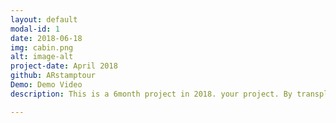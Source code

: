 ```yaml
---
layout: default
modal-id: 1
date: 2018-06-18
img: cabin.png
alt: image-alt
project-date: April 2018
github: ARstamptour
Demo: Demo Video
description: This is a 6month project in 2018. your project. By transplanting ARS on a stamp tour, it's a simple tour application that adds to the fun of taking pictures. You can hope for the recognition and reward of the tour by seeing various cultural assets and taking a stamp with a memorial photograph in front of it. <a href="https://youtu.be/--bCJltUBUQ">Demo</a>                                                      <br> <img src="https://github.com/AgiRang/AgiRang.github.io/blob/master/img/portfolio/layout.PNG" alt="layout img" width="800" height="600"/><br>Layout<br> <img src="https://github.com/AgiRang/AgiRang.github.io/blob/master/img/portfolio/signin.PNG" alt="sign img" width="800" height="600"/><br>Signin<br>                                          <img src="https://github.com/AgiRang/AgiRang.github.io/blob/master/img/portfolio/signup.PNG" alt="signup img" width="800" height="600"/><br> Signup<br><img src="https://github.com/AgiRang/AgiRang.github.io/blob/master/img/portfolio/AR_map.JPG" alt="AR world Map" width="800" height="600"/> <br>Map<br>                                           <img src="https://github.com/AgiRang/AgiRang.github.io/blob/master/img/portfolio/AR_community.JPG" alt="Community img" width="800" height="600"/><br>Community<br>                                                   <img src="https://github.com/AgiRang/AgiRang.github.io/blob/master/img/portfolio/AR_ar.JPG" alt="AR coin img" width="800" height="600"/> <br> ARstamp

---
```

